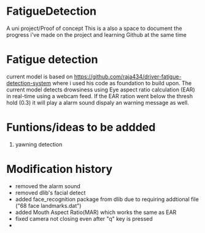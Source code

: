 # FatigueDetection

A uni project/Proof of concept
This is a also a space to document the progress i've made on the project and learning Github at the same time

# Fatigue detection 
current model is based on https://github.com/raja434/driver-fatigue-detection-system where i used his code as foundation
to build upon. The current model detects drowsiness using Eye aspect ratio calculation (EAR) in real-time using a webcam feed.
If the EAR ration went below the thresh hold (0.3) it will play a alarm sound dispaly an warning message as well.

# Funtions/ideas to be addded 
1. yawning detection 


# Modification history 
* removed the alarm sound
* removed dlib's facial detect
* added face_recognition package from dlib due to requiring addtional file ("68 face landmarks.dat")
* added Mouth Aspect Ratio(MAR) which works the same as EAR
* fixed camera not closing even after "q" key is pressed
* 
